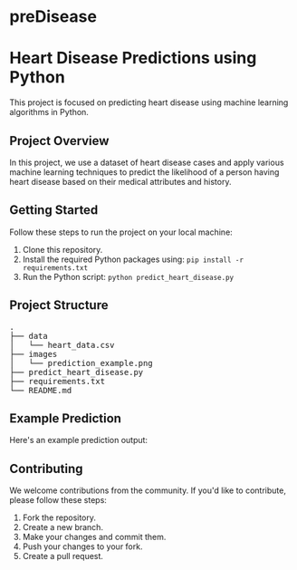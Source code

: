 # preDisease

<!DOCTYPE html>
<html>
<head>
  <title>Heart Disease Predictions</title>
</head>
<body>

<h1>Heart Disease Predictions using Python</h1>
<p>This project is focused on predicting heart disease using machine learning algorithms in Python.</p>

<h2>Project Overview</h2>
<p>In this project, we use a dataset of heart disease cases and apply various machine learning techniques to predict the likelihood of a person having heart disease based on their medical attributes and history.</p>

<h2>Getting Started</h2>
<p>Follow these steps to run the project on your local machine:</p>
<ol>
  <li>Clone this repository.</li>
  <li>Install the required Python packages using: <code>pip install -r requirements.txt</code></li>
  <li>Run the Python script: <code>python predict_heart_disease.py</code></li>
</ol>

<h2>Project Structure</h2>
<pre>
.
├── data
│   └── heart_data.csv
├── images
│   └── prediction_example.png
├── predict_heart_disease.py
├── requirements.txt
└── README.md
</pre>

<h2>Example Prediction</h2>
<p>Here's an example prediction output:</p>



<h2>Contributing</h2>
<p>We welcome contributions from the community. If you'd like to contribute, please follow these steps:</p>
<ol>
  <li>Fork the repository.</li>
  <li>Create a new branch.</li>
  <li>Make your changes and commit them.</li>
  <li>Push your changes to your fork.</li>
  <li>Create a pull request.</li>
</ol>

</body>



